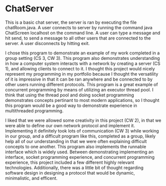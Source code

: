 # ChatServer
This is a basic chat server, the server is ran by executing the file chatRoom.java. A user connects to server by running the command java ChatScreen localhost <username> on the command line. A user can type a message and hit send, to send a message to all other users that are connected to the server. A user disconnects by hitting exit.
 
I chose this program to demonstrate an example of my work completed in a group setting (CS 3, CW 3). This program also demonstrates understanding in how a computer system interacts with a network by creating a server (CS 1), and allowing clients to connect to it. I thought this project would nicely represent my programming in my portfolio because I thought the versatility of it is impressive in that it can be ran anywhere and be connected to by other users running different protocols. This program is a great example of concurrent programming by means of utilizing an executor thread pool. I think that using the thread pool and doing socket programming demonstrates concepts pertinant to most modern applications, so I thought this program would be a good way to demonstrate experience in multithreaded programming.

I liked that we were allowed some creativity in this project (CW 2), in that we were able to define our own network protocol and implement it. Implementing it definitely took lots of communication (CW 3) while working in our group, and a difficult program like this, completed as a group, likely help all of our understanding in that we were often explaining difficult concepts to one another. This program also implements the runnable interface which is widely used. Between demonstrating implementing an interface, socket programming experience, and concurrent programming experience, this project included a few different highly relevant technologies. Additionally, there was a little bit of thought regarding software design in designing a protocol that would be dynamic, minimalistic, and efficent. 
